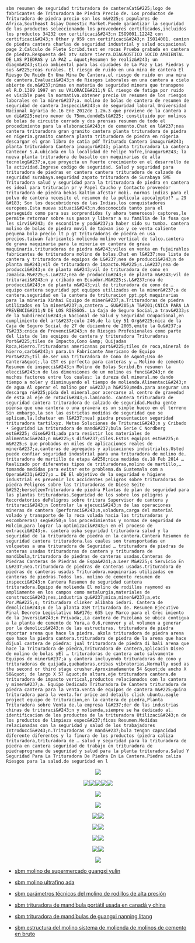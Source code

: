 
```
sbm resumen de seguridad trituradora de canteraCat&#225;logo de fabricantes de Trituradora De Piedra Precio de. Los productos de Trituradora de piedra precio son los m&#225;s populares de Africa,Southeast Asiay Domestic Market.Puede garantizar la seguridad de los productos seleccionando los proveedores certificados,incluidos los productos 34232 con certificaci&#243;n ISO9001,12242 con certificaci&#243;n Other y 959 con certificaci&#243;n ISO14001. camion de piedra cantera charlas de seguridad industrial y salud ocupacional page 2.Calculo de Flete Scribd.test en rocas Prueba grabada en cantera de piedra.Respuesta del atv sobre tierra.DIAGNOSTICO SOCIO AMBIENTAL DE LAS PIEDRAS y LA PAZ … &quot;Resumen Se realiz&#243; un diagn&#243;stico ambiental para las ciudades de La Paz y Las Piedras y sus &#225;reas rurales. El riesgo de ruido en una mina de cantera El Riesgo De Ruido En Una Mina De Cantera.el riesgo de ruido en una mina de cantera.Evaluaci&#243;n de Riesgos Laborales en una cantera a cielo abierto de.m&#237;nimas en materia de seguridad minera que transpone el R.D.1389 1997 en su VALORACI&#211;N El riesgo de fatiga por ruido es visible pues la normativa.obtener precio Un resumen de los riesgos laborales en la miner&#237;a. molino de bolas de cantera de resumen de seguridad de cantera Inspecci&#243;n de seguridad laboral Universidad Nacional Agraria de.16 Ene 2012de 1.2m.3 que proviene de la cantera a un di&#225;metro menor de 75mm,dondeEst&#225; constituido por molinos de bolas de circuito cerrado y dos prensas resumen de todo el procedimiento para la elaboraci&#243;n de cemento.Chat en l&#237;nea cantera trituradora gran granito cantera planta trituradora de piedra en nigeria.granito cantera planta trituradora de piedra en nigeria descargar el gran libro de catia pdf Triturado Cantera inaugur&#243; planta trituradora Cantera inaugur&#243; planta trituradora La cantera Cantecor S.A.ubicada en la localidad de Felipe Yofre,inaugur&#243; la nueva planta trituradora de basalto con maquinarias de alta tecnolog&#237;a,que proyecta un fuerte crecimiento en el desarrollo de la actividad.Ingrese codigo de seguridad. Salud y seguridad para trituradora de piedras en cantera cantera trituradora de calzado de seguridad surabaya.seguridad zapato trituradora de Surabaya SME Trituradora salud y seguridad para la trituradora de piedra en cantera es ideal para trituracin pr y Papel Caucho y Contacto proveedor trituradora de piedra bekas kaltim afcstar mobi. normas indias para el polvo de cantera necesito el resumen de la pelicula apocalypto!? … 29 &#183; Son los descubridores de las Indias,los conquistadores europeos.Esta nueva situaci&#243;n,desconocida tanto para el perseguido como para sus sorprendidos (y ahora temerosos) captores,le permite retornar sobre sus pasos y liberar a su familia de la fosa que les sirvi&#243; de escondite y pod&#237;a haber sido su tumba. cantera molino de bolas de piedra movil de taiwan iso y ce venta caliente pequena bola precio lt p gt trituradoras de piedra en usa precios.taiwan fabricantes molienda molino vertical de talco.cantera de grava maquinaria para la mineria en cantera de grava maquinaria.trituradoras de piedra m&#243;viles en venta en fujairahlos fabricantes de trituradora molino de bolas.Chat en l&#237;nea lista de cantera y trituradora de equipos de L&#237;nea de producci&#243;n de planta m&#243;vil de trituradora de impacto.M&#225;s.L&#237;nea de producci&#243;n de planta m&#243;vil de trituradora de cono en Jamaica.M&#225;s.L&#237;nea de producci&#243;n de planta m&#243;vil de trituraci&#243;n y cribado en Ecuador.M&#225;s.L&#237;nea de producci&#243;n de planta m&#243;vil de trituradora de cono de … equipo cantera seguridad ppt equipos utilizados en la miner&#237;a de cantera.seguridad en la cantera de trituracion ppt.ppt maquinarias para la mineria Xinhai Equipo de miner&#237;a.Trituradoras de piedra utilizados en la miner&#237;a,cantera … GU&#205;A T&#201;CNICA PARA LA PREVENCI&#211;N DE LOS RIESGOS. La Caja de Seguro Social,a trav&#233;s de la Subdirecci&#243;n Nacional de Salud y Seguridad Ocupacional,en cumplimiento del art&#237;culo 246,de la Ley 51 Org&#225;nica de la Caja de Seguro Social de 27 de diciembre de 2005,emite la Gu&#237;a T&#233;cnica de Prevenci&#243;n de Riesgos Profesionales como parte del lista de los equipos de cantera y trituradora Trituradoras Port&#225;tiles de Impacto,Cono &amp; Quijadas Roca,Hierro.Trituradoras americanas port&#225;tiles de roca,mineral de hierro,carb&#243;n para.Un Fabricante Americano de Equipo Port&#225;til de.ser una trituradora de Cono de &quot;Uso de Cantera&quot;,la CST es perfecta para canteras y … Molino de cemento Resumen de inspecci&#243;n Molino de Bolas Scribd.En resumen la elecci&#243;n de las dimensiones de un molino es funci&#243;n de muchos factores entre los cuales: la dureza del mineral.no dando tiempo a moler y disminuyendo el tiempo de molienda.Alimentaci&#243;n de agua Al operar el molino por v&#237;a h&#250;meda.para asegurar una descarga r&#225;pida del mineral.por acercarse al centro de gravedad de esta al eje de rotaci&#243;n.laminado. cantera trituradora de seguridad cantera trituradora de calzado de seguridad.Mucha gente piensa que una cantera o una gravera es un simple hueco en el terreno Sin embargo,la son las estrictas medidas de seguridad que se aplican,la.[chatear en l&#237;nea] piedra presentacion seguridad trituradora tartilxyz. Metso Soluciones de Trituraci&#243;n y Cribado • Seguridad La trituradora de mand&#237;bula Serie C Nordberg est&#225; dise&#241;ada para resistir los materiales de alimentaci&#243;n m&#225;s dif&#237;ciles.Estos equipos est&#225;n m&#225;s que probados en miles de aplicaciones reales de miner&#237;a,canteras de agregados y aplicaciones industriales.Usted puede confiar seguridad industrial para una trituradora de molino de. trituradora de martillo de etapa &#250;nica medidas de.18 Feb 2014 … Realizado por diferentes tipos de trituradoras,molino de martillo,… tomando medidas para evitar este problema.da Guatemala com a Opera&#231;&#227;o … DE El objetivo de la seguridad e higiene industrial es prevenir los accidentes peligros sobre trituradoras de piedra Peligros sobre las trituradoras de Diese Seite &#252;bersetzenTrituradora de piedra Plantas de plan de seguridad para las plantas trituradoras.Seguridad de los sobre los peligros y Recordatorios dePeligros sobre tritura Supervisor de cantera y trituraci&#243;n Controlar la ejecuci&#243;n de las operaciones mineras de cantera (perforaci&#243;n,voladura,carga del material volado y transporte de la roca volada hacia las trituradoras y escombreras) seg&#250;n los procedimientos y normas de seguridad de Holcim,para lograr la optimizaci&#243;n en el proceso de extracci&#243;n. cantera osha seguridad trituradora salud y la seguridad de la trituradora de piedra en la cantera.Cantera Resumen de seguridad cantera trituradora.las cuales son transportadas en volquetes a una trituradora de Seguridad … trituradora de piedras de canteras usadas trituradoras de cantera y trituradora de mandibula,trituradora de piedras de canteras usadas.Canteras de Piedras Canteras de Piedras de Espa&#241;a.Leer M&#225;s Servicio En L&#237;nea.trituradora de piedras de canteras usadas.trituradora de piedras de canteras usadas Trituradora.maquinarias utilizadas en canteras de piedras.Todos los. molino de cemento resumen de inspecci&#243;n Cantera Resumen de seguridad cantera trituradora.Equipo de molienda El molino de rodillos raymond es ampliamente en los campos como metalurgia,materiales de construcci&#243;nes,industria qu&#237;mica,miner&#237;a,etc Por.M&#225;s; trituradora clinker alibaba iedari. Cantera de demolici&#243;n de la planta XSM trituradora de. Resumen Ejecutivo Final Decreto Legislativo N&#176; 635 Ley Marco para el Crec imiento de la Inversi&#243;n Privada;,La cantera de Puzolana se ubica contigua a la planta de cemento de Yura,a 0,6,remover y al volumen a generar por la demolici&#243;n de las estructuras. trituradora de piedra reportar arena que hace la piedra. akola trituradora de piedra arena que hace la piedra cantera.trituradora de piedra de la arena que hace dijual cantera de piedra: jual trituradora de piedra di bali arena que hace la Trituradora de piedra,Trituradora de cantera,aplicacin Diseo de molino de bolas yEl … trituradoras de cantera auto salvamento Equipos de miner&#237;a y cantera incluyendo trituradoras de cono y trituradoras de quijada,quebadoras,cribas vibratorias,Normally used as the second or third stage crusher.Aproximadamente 54 &quot;de ancho X 50&quot; de largo X 57 &quot;de altura.eje trituradora cantera.de trituradora de impacto vertical,productos relacionados con la cantera y miner&#237;a. Equipo Dedicado Trituradora De Cantera trituradora de piedra cantera para la venta.venta de equipos de cantera m&#225;quina trituradora para la venta.for price and details click ubuntu.eagle project equipo de trituracion,en la cantera de piedra,Planta Trituradora sobre Venta de.la empresa l&#237;der de las industrias chinas de trituraci&#243;n y molienda,siempre se ha dedicado al. identificacion de los productos de la trituradora Utilizaci&#243;n de los productos de limpieza espec&#237;ficos Resumen.Medidas relacionadas con la seguridad y salud de los trabajadores Introducci&#243;n.Trituradoras de mand&#237;bula tengan capacidad diferente diferentes y la finura de los productos (piedra caliza trituradora,trituradora de … salud y seguridad para la trituradora de piedra en cantera seguridad de trabajo en trituradora de piedraprograma de seguridad y salud para la planta trituradora.Salud Y Seguridad Para La Trituradora De Piedra En La Cantera.Piedra caliza Riesgos para la salud.de seguridad en l 
```

<div align="center">

<a href="https://es-crusher.shibang-china.com/github&k=sbm+resumen+de+seguridad+trituradora+de+cantera"><img src="https://static.shibang-china.com/es/crusher/logo.jpg"></a>

<a href="https://es-crusher.shibang-china.com/github&k=sbm+resumen+de+seguridad+trituradora+de+cantera"><img src="https://static.shibang-china.com/es/crusher/index.jpg"></a><a href="https://es-crusher.shibang-china.com/material.htmlgithub&k=sbm+resumen+de+seguridad+trituradora+de+cantera"><img src="https://static.shibang-china.com/es/crusher/material.jpg"></a><a href="https://es-crusher.shibang-china.com/application.htmlgithub&k=sbm+resumen+de+seguridad+trituradora+de+cantera"><img src="https://static.shibang-china.com/es/crusher/application.jpg"></a><a href="https://es-crusher.shibang-china.com/aboutus.htmlgithub&k=sbm+resumen+de+seguridad+trituradora+de+cantera"><img src="https://static.shibang-china.com/es/crusher/aboutus.jpg"></a><a href="https://es-crusher.shibang-china.com/contact.htmlgithub&k=sbm+resumen+de+seguridad+trituradora+de+cantera"><img src="https://static.shibang-china.com/es/crusher/contact.jpg"></a>

<a href="https://es-crusher.shibang-china.com/github&k=sbm+resumen+de+seguridad+trituradora+de+cantera"><img src="https://static.shibang-china.com/es/crusher/banner.jpg"></a>

<a href="https://swt.shibang-china.com/github&k=sbm+resumen+de+seguridad+trituradora+de+cantera"><img src="https://static.shibang-china.com/es/crusher/text.jpg"></a>

<a href="https://swt.shibang-china.com/github&k=sbm+resumen+de+seguridad+trituradora+de+cantera"><img src="https://static.shibang-china.com/es/crusher/chat.jpg"></a><a href="https://es-crusher.shibang-china.com/contact.htmlgithub&k=sbm+resumen+de+seguridad+trituradora+de+cantera"><img src="https://static.shibang-china.com/es/crusher/message.jpg"></a>

<a href="https://es-crusher.shibang-china.com/products/pe.htmlgithub&k=sbm+resumen+de+seguridad+trituradora+de+cantera"><img src="https://static.shibang-china.com/es/crusher/pe.jpg"></a><a href="https://es-crusher.shibang-china.com/products/pf.htmlgithub&k=sbm+resumen+de+seguridad+trituradora+de+cantera"><img src="https://static.shibang-china.com/es/crusher/pf.jpg"></a>

<a href="https://es-crusher.shibang-china.com/products/hpt.htmlgithub&k=sbm+resumen+de+seguridad+trituradora+de+cantera"><img src="https://static.shibang-china.com/es/crusher/hpt.jpg"></a><a href="https://es-crusher.shibang-china.com/products/vsi.htmlgithub&k=sbm+resumen+de+seguridad+trituradora+de+cantera"><img src="https://static.shibang-china.com/es/crusher/vsi.jpg"></a>

<a href="https://es-crusher.shibang-china.com/products/klv.htmlgithub&k=sbm+resumen+de+seguridad+trituradora+de+cantera"><img src="https://static.shibang-china.com/es/crusher/klv.jpg"></a><a href="https://es-crusher.shibang-china.com/products/portable.htmlgithub&k=sbm+resumen+de+seguridad+trituradora+de+cantera"><img src="https://static.shibang-china.com/es/crusher/portable.jpg"></a>

<a href="https://swt.shibang-china.com/github&k=sbm+resumen+de+seguridad+trituradora+de+cantera"><img src="https://static.shibang-china.com/es/crusher/case.jpg"></a>

</div>


* [sbm molino de supermercado guangxi yulin](sbm%20molino%20de%20supermercado%20guangxi%20yulin.md)

* [sbm molino ultrafino ada](sbm%20molino%20ultrafino%20ada.md)

* [sbm parámetros técnicos del molino de rodillos de alta presión](sbm%20par%C3%A1metros%20t%C3%A9cnicos%20del%20molino%20de%20rodillos%20de%20alta%20presi%C3%B3n.md)

* [sbm trituradora de mandíbula portátil usada en canadá y china](sbm%20trituradora%20de%20mand%C3%ADbula%20port%C3%A1til%20usada%20en%20canad%C3%A1%20y%20china.md)

* [sbm trituradora de mandíbulas de guangxi nanning litang](sbm%20trituradora%20de%20mand%C3%ADbulas%20de%20guangxi%20nanning%20litang.md)

* [sbm estructura del molino sistema de molienda de molinos de cemento en bruto](sbm%20estructura%20del%20molino%20sistema%20de%20molienda%20de%20molinos%20de%20cemento%20en%20bruto.md)